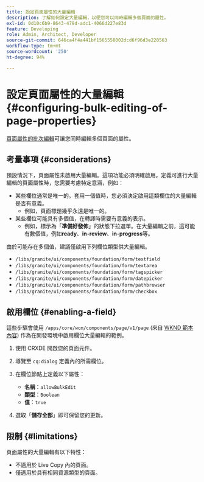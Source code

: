 ```yaml
---
title: 設定頁面屬性的大量編輯
description: 了解如何設定大量編輯，以便您可以同時編輯多個頁面的屬性。
exl-id: 0d10c6b9-8643-479d-adc1-4066d227e83d
feature: Developing
role: Admin, Architect, Developer
source-git-commit: 646ca4f4a441bf1565558002dcd6f96d3e228563
workflow-type: tm+mt
source-wordcount: '250'
ht-degree: 94%

---
```


# 設定頁面屬性的大量編輯 {#configuring-bulk-editing-of-page-properties}

[頁面屬性的批次編輯](/help/sites-cloud/authoring/sites-console/page-properties.md#from-the-sites-console-multiple-pages)可讓您同時編輯多個頁面的屬性。

## 考量事項 {#considerations}

預設情況下，頁面屬性未啟用大量編輯。這項功能必須明確啟用。定義可進行大量編輯的頁面屬性時，您需要考慮特定意涵，例如：

* 某些欄位通常是唯一的。套用一個值時，您必須決定啟用這類欄位的大量編輯是否有意義。
   * 例如，頁面標題幾乎永遠是唯一的。
* 某些欄位可能具有多個值，在轉譯時需要有意義的表示。
   * 例如，標示為「**準備好發佈**」的狀態下拉選單。在大量編輯之前，這可能有數個值，例如&#x200B;**ready**、**in-review**、**in-progress**&#x200B;等。

由於可能存在多個值，建議僅啟用下列欄位類型供大量編輯。

* `/libs/granite/ui/components/foundation/form/textfield`
* `/libs/granite/ui/components/foundation/form/textarea`
* `/libs/granite/ui/components/foundation/form/tagspicker`
* `/libs/granite/ui/components/foundation/form/datepicker`
* `/libs/granite/ui/components/foundation/form/pathbrowser`
* `/libs/granite/ui/components/foundation/form/checkbox`

## 啟用欄位 {#enabling-a-field}

這些步驟會使用 `/apps/core/wcm/components/page/v1/page` (來自 [WKND 範本內容](/help/implementing/developing/introduction/develop-wknd-tutorial.md)) 作為在開發環境中啟用欄位大量編輯的範例。

1. 使用 CRXDE 開啟您的頁面元件。
1. 導覽至 `cq:dialog` 定義內的所需欄位。
1. 在欄位節點上定義以下屬性：

   * **名稱**：`allowBulkEdit`
   * **類型**：`Boolean`
   * **值**：`true`

1. 選取「**儲存全部**」即可保留您的更新。

## 限制 {#limitations}

頁面屬性的大量編輯有以下特性：

* 不適用於 Live Copy 內的頁面。
* 僅適用於具有相同資源類型的頁面。
